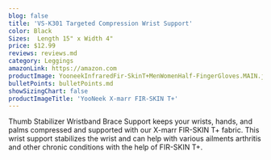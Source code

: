 ```yaml
---
blog: false
title: 'VS-K301 Targeted Compression Wrist Support'
color: Black
Sizes:  Length 15" x Width 4"
price: $12.99
reviews: reviews.md
category: Leggings
amazonLink: https://amazon.com
productImage: YooneekInfraredFir-SkinT+MenWomenHalf-FingerGloves.MAIN.jpg
bulletPoints: bulletPoints.md
showSizingChart: false
productImageTitle: 'YooNeek X-marr FIR-SKIN T+'
---
```


Thumb Stabilizer Wristband Brace Support keeps your wrists, hands, and palms compressed and supported with our X-marr FIR-SKIN T+ fabric.
This wrist support stabilizes the wrist and can help with various ailments arthritis and other chronic conditions with the help of FIR-SKIN T+.
